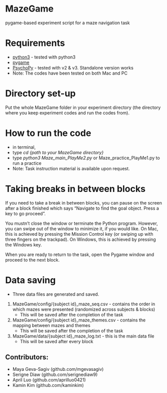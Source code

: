 # MazeGame
pygame-based experiment script for a maze navigation task

# Requirements
- [python3](https://www.python.org/downloads/) - tested with python3
- [pygame](https://www.pygame.org/wiki/GettingStarted)
- [PsychoPy](https://www.psychopy.org/download.html) - tested with v2 & v3. Standalone version works
- Note: The codes have been tested on both Mac and PC

# Directory set-up
Put the whole MazeGame folder in your experiment directory (the directory where you keep experiment codes and run the codes from). 

# How to run the code
- in terminal,
- type *cd {path to your MazeGame directory}*
- type *python3 Maze_main_PlayMe2.py* or Maze_practice_PlayMe1.py to run a practice
- Note: Task instruction material is available upon request.

# Taking breaks in between blocks

If you need to take a break in between blocks, you can pause on the screen after a block finished which says “Navigate to find the goal object. Press a key to go proceed”.

You mustn’t close the window or terminate the Python program. However, you can swipe out of the window to minimize it, if you would like. On Mac, this is achieved by pressing the Mission Control key (or swiping up with three fingers on the trackpad). On Windows, this is achieved by pressing the Windows key.

When you are ready to return to the task, open the Pygame window and proceed to the next block.


# Data saving
- Three data files are generated and saved.
1. MazeGame/config/{subject id}_maze_seq.csv - contains the order in which mazes were presented (randomized across subjects & blocks)
	- This will be saved after the completion of the task
2. MazeGame/config/{subject id}_maze_themes.csv - contains the mapping between mazes and themes  
	- This will be saved after the completion of the task
3. MazeGame/data/{subject id}_maze_log.txt - this is the main data file
	- This will be saved after every block

## Contributors: 
- Maya Geva-Sagiv (github.com/mgevasagiv)
- Serigne Diaw (github.com/serignediaw9)
- April Luo (github.com/aprilluo0421)
- Kamin Kim (github.com/kaminkim)
